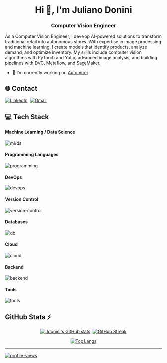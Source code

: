 <h1 align="center">Hi 👋, I'm Juliano Donini</h1>
<h3 align="center">Computer Vision Engineer</h3>

As a Computer Vision Engineer, I develop AI-powered solutions to transform traditional retail into autonomous stores. With expertise in image processing and machine learning, I create models that identify products, analyze demand, and optimize inventory. My skills include computer vision algorithms with PyTorch and YoLo, advanced image analysis, and building pipelines with DVC, Metaflow, and SageMaker.

- 🔭 I’m currently working on [Automizei](https://www.automizei.com/)

## 🌐 Contact

[![LinkedIn](https://go-skill-icons.vercel.app/api/icons?i=linkedin)](https://linkedin.com/in/juliano-donini)&nbsp;&nbsp;[![Gmail](https://go-skill-icons.vercel.app/api/icons?i=gmail)](mailto:julianodonini89@gmail.com)

## 💻 Tech Stack

#### Machine Learning / Data Science

![ml/ds](https://go-skill-icons.vercel.app/api/icons?i=pytorch,tensorflow,opencv,sklearn,pandas,numpy,scipy,streamlit)

#### Programming Languages

![programming](https://go-skill-icons.vercel.app/api/icons?i=py,cpp)

#### DevOps

![devops](https://go-skill-icons.vercel.app/api/icons?i=docker,elasticsearch,terraform)

#### Version Control

![version-control](https://go-skill-icons.vercel.app/api/icons?i=git,github,gitlab,githubactions)

#### Databases

![db](https://go-skill-icons.vercel.app/api/icons?i=mysql,postgres,supabase)

#### Cloud

![cloud](https://go-skill-icons.vercel.app/api/icons?i=aws&titles=true)

#### Backend

![backend](https://go-skill-icons.vercel.app/api/icons?i=django,fastapi,flask)

#### Tools

![tools](https://go-skill-icons.vercel.app/api/icons?i=arduino,raspberrypi,postman,bash,arch,linux)

<!-- 
- mflow
- plotly (https://www.vectorlogo.zone/logos/plotly/plotly-icon.svg)
- poetry (https://github.com/devicons/devicon/blob/master/icons/poetry/poetry-plain.svg)
- dvc (https://github.com/vscode-icons/vscode-icons/blob/master/icons/file_type_dvc.svg)
- kedro ()
- Metaflow
- Kibana (https://www.vectorlogo.zone/logos/elasticco_kibana/elasticco_kibana-icon.svg)
-->

## GitHub Stats ⚡

<div align="center">

  [![Jdonini's GitHub stats](https://github-readme-stats-tau-ten-72.vercel.app/api?username=jdonini&hide_title=false&hide_rank=false&show_icons=true&include_all_commits=true&count_private=true&disable_animations=false&theme=gruvbox&locale=en&hide_border=false)](https://github.com/jdonini/github-readme-stats)&nbsp;  [![GitHub Streak](https://github-readme-streak-stats.herokuapp.com?user=jdonini&theme=gruvbox)](https://git.io/streak-stats)

  [![Top Langs](https://github-readme-stats-tau-ten-72.vercel.app/api/top-langs/?username=jdonini&locale=en&hide_title=false&layout=compact&card_width=320&langs_count=6&theme=gruvbox&hide_border=false)](https://github.com/jdonini/github-readme-stats)
</div>

---
[![profile-views](https://visitcount.itsvg.in/api?id=jdonini&icon=0&color=0)](https://visitcount.itsvg.in)
